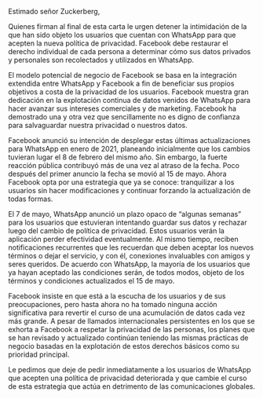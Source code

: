 Estimado señor Zuckerberg,

Quienes firman al final de esta carta le urgen detener la intimidación de la que han sido objeto los usuarios que cuentan con WhatsApp para que acepten la nueva política de privacidad. Facebook debe restaurar el derecho individual de cada persona a determinar cómo sus datos privados y personales son recolectados y utilizados en WhatsApp. 

El modelo potencial de negocio de Facebook se basa en la integración extendida entre WhatsApp y Facebook a fin de beneficiar sus propios objetivos a costa de la privacidad de los usuarios. Facebook muestra gran dedicación en la explotación continua de datos venidos de WhatsApp para hacer avanzar sus intereses comerciales y de marketing. Facebook ha demostrado una y otra vez que sencillamente no es digno de confianza para salvaguardar nuestra privacidad o nuestros datos. 

Facebook anunció su intención de desplegar estas últimas actualizaciones para WhatsApp en enero de 2021, planeando inicialmente que los cambios tuvieran lugar el 8 de febrero del mismo año. Sin embargo, la fuerte reacción pública contribuyó más de una vez al atraso de la fecha. Poco después del primer anuncio la fecha se movió al 15 de mayo. Ahora Facebook opta por una estrategia que ya se conoce: tranquilizar a los usuarios sin hacer modificaciones y continuar forzando la actualización de todas formas.
 
El 7 de mayo, WhatsApp anunció un plazo opaco de “algunas semanas” para los usuarios que estuvieran intentando guardar sus datos y rechazar luego del cambio de política de privacidad. Estos usuarios verán la aplicación perder efectividad eventualmente. Al mismo tiempo, reciben notificaciones recurrentes que les recuerdan que deben aceptar los nuevos términos o dejar el servicio, y con él, conexiones invaluables con amigos y seres queridos. De acuerdo con WhatsApp, la mayoría de los usuarios que ya hayan aceptado las condiciones serán, de todos modos, objeto de los términos y condiciones actualizados el 15 de mayo. 

Facebook insiste en que está a la escucha de los usuarios y de sus preocupaciones, pero hasta ahora no ha tomado ninguna acción significativa para revertir el curso de una acumulación de datos cada vez más grande. A pesar de llamados internacionales persistentes en los que se exhorta a Facebook a respetar la privacidad de las personas, los planes que se han revisado y actualizado continúan teniendo las mismas prácticas de negocio basadas en la explotación de estos derechos básicos como su prioridad principal. 

Le pedimos que deje de pedir inmediatamente a los usuarios de WhatsApp que acepten una política de privacidad deteriorada y que cambie el curso de esta estrategia que actúa en detrimento de las comunicaciones globales.